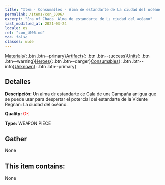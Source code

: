 ```yaml
---
title: "Item - Consumables - Alma de estandarte de La ciudad del océano"
permalink: /Items/con_1006/
excerpt: "Era of Chaos  Alma de estandarte de La ciudad del océano"
last_modified_at: 2021-03-24
locale: es
ref: "con_1006.md"
toc: false
classes: wide
---
```

 [Materials](/es/Items/){: .btn .btn--primary}[Artifacts](/es/Items/Artifacts/){: .btn .btn--success}[Units](/es/Items/Units/){: .btn .btn--warning}[Heroes](/es/Items/Heroes/){: .btn .btn--danger}[Consumables](/es/Items/Consumables/){: .btn .btn--info}[Unknown](/es/Items/Unknown/){: .btn .btn--primary}

## Detalles
 **Descripción:** Un alma de estandarte de Cala de una Campaña antigua que se puede usar para despertar el potencial del estandarte de la Vidente Regnan: La ciudad del océano.

 **Quality:** <span style="color: #FF0000">OK</span>

 **Type:** WEAPON PIECE

## Gather

  None

## This item contains:

  None

